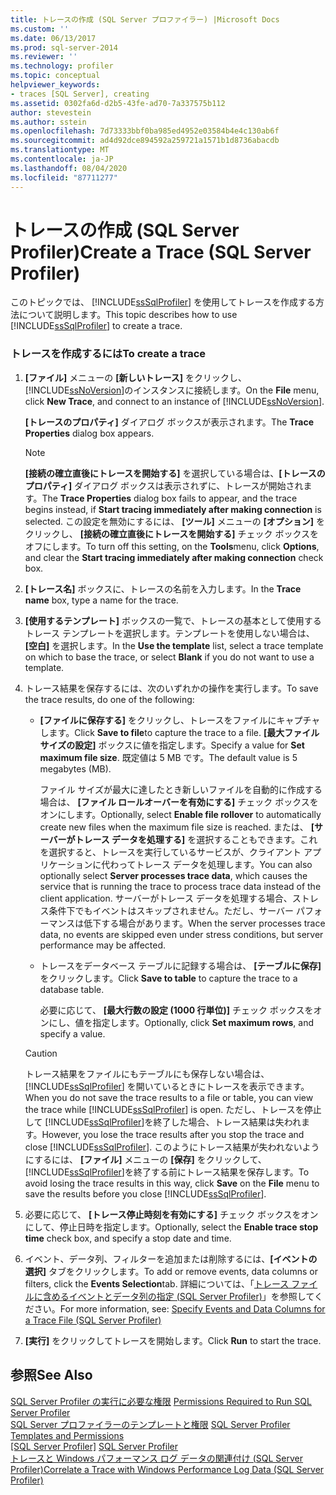 ```yaml
---
title: トレースの作成 (SQL Server プロファイラー) |Microsoft Docs
ms.custom: ''
ms.date: 06/13/2017
ms.prod: sql-server-2014
ms.reviewer: ''
ms.technology: profiler
ms.topic: conceptual
helpviewer_keywords:
- traces [SQL Server], creating
ms.assetid: 0302fa6d-d2b5-43fe-ad70-7a337575b112
author: stevestein
ms.author: sstein
ms.openlocfilehash: 7d73333bbf0ba985ed4952e03584b4e4c130ab6f
ms.sourcegitcommit: ad4d92dce894592a259721a1571b1d8736abacdb
ms.translationtype: MT
ms.contentlocale: ja-JP
ms.lasthandoff: 08/04/2020
ms.locfileid: "87711277"
---
```

# <a name="create-a-trace-sql-server-profiler"></a><span data-ttu-id="23467-102">トレースの作成 (SQL Server Profiler)</span><span class="sxs-lookup"><span data-stu-id="23467-102">Create a Trace (SQL Server Profiler)</span></span>
  <span data-ttu-id="23467-103">このトピックでは、 [!INCLUDE[ssSqlProfiler](../../includes/sssqlprofiler-md.md)] を使用してトレースを作成する方法について説明します。</span><span class="sxs-lookup"><span data-stu-id="23467-103">This topic describes how to use [!INCLUDE[ssSqlProfiler](../../includes/sssqlprofiler-md.md)] to create a trace.</span></span>  
  
### <a name="to-create-a-trace"></a><span data-ttu-id="23467-104">トレースを作成するには</span><span class="sxs-lookup"><span data-stu-id="23467-104">To create a trace</span></span>  
  
1.  <span data-ttu-id="23467-105">**[ファイル]** メニューの **[新しいトレース]** をクリックし、 [!INCLUDE[ssNoVersion](../../includes/ssnoversion-md.md)]のインスタンスに接続します。</span><span class="sxs-lookup"><span data-stu-id="23467-105">On the **File** menu, click **New Trace**, and connect to an instance of [!INCLUDE[ssNoVersion](../../includes/ssnoversion-md.md)].</span></span>  
  
     <span data-ttu-id="23467-106">**[トレースのプロパティ]** ダイアログ ボックスが表示されます。</span><span class="sxs-lookup"><span data-stu-id="23467-106">The **Trace Properties** dialog box appears.</span></span>  
  
    > [!NOTE]  
    >  <span data-ttu-id="23467-107">**[接続の確立直後にトレースを開始する]** を選択している場合は、**[トレースのプロパティ]** ダイアログ ボックスは表示されずに、トレースが開始されます。</span><span class="sxs-lookup"><span data-stu-id="23467-107">The **Trace Properties** dialog box fails to appear, and the trace begins instead, if **Start tracing immediately after making connection** is selected.</span></span> <span data-ttu-id="23467-108">この設定を無効にするには、 **[ツール]** メニューの **[オプション]** をクリックし、 **[接続の確立直後にトレースを開始する]** チェック ボックスをオフにします。</span><span class="sxs-lookup"><span data-stu-id="23467-108">To turn off this setting, on the **Tools**menu, click **Options**, and clear the **Start tracing immediately after making connection** check box.</span></span>  
  
2.  <span data-ttu-id="23467-109">**[トレース名]** ボックスに、トレースの名前を入力します。</span><span class="sxs-lookup"><span data-stu-id="23467-109">In the **Trace name** box, type a name for the trace.</span></span>  
  
3.  <span data-ttu-id="23467-110">**[使用するテンプレート]** ボックスの一覧で、トレースの基本として使用するトレース テンプレートを選択します。テンプレートを使用しない場合は、 **[空白]** を選択します。</span><span class="sxs-lookup"><span data-stu-id="23467-110">In the **Use the template** list, select a trace template on which to base the trace, or select **Blank** if you do not want to use a template.</span></span>  
  
4.  <span data-ttu-id="23467-111">トレース結果を保存するには、次のいずれかの操作を実行します。</span><span class="sxs-lookup"><span data-stu-id="23467-111">To save the trace results, do one of the following:</span></span>  
  
    -   <span data-ttu-id="23467-112">**[ファイルに保存する]** をクリックし、トレースをファイルにキャプチャします。</span><span class="sxs-lookup"><span data-stu-id="23467-112">Click **Save to file**to capture the trace to a file.</span></span> <span data-ttu-id="23467-113">**[最大ファイル サイズの設定]** ボックスに値を指定します。</span><span class="sxs-lookup"><span data-stu-id="23467-113">Specify a value for **Set maximum file size**.</span></span> <span data-ttu-id="23467-114">既定値は 5 MB です。</span><span class="sxs-lookup"><span data-stu-id="23467-114">The default value is 5 megabytes (MB).</span></span>  
  
         <span data-ttu-id="23467-115">ファイル サイズが最大に達したとき新しいファイルを自動的に作成する場合は、 **[ファイル ロールオーバーを有効にする]** チェック ボックスをオンにします。</span><span class="sxs-lookup"><span data-stu-id="23467-115">Optionally, select **Enable file rollover** to automatically create new files when the maximum file size is reached.</span></span> <span data-ttu-id="23467-116">または、 **[サーバーがトレース データを処理する]** を選択することもできます。これを選択すると、トレースを実行しているサービスが、クライアント アプリケーションに代わってトレース データを処理します。</span><span class="sxs-lookup"><span data-stu-id="23467-116">You can also optionally select **Server processes trace data**, which causes the service that is running the trace to process trace data instead of the client application.</span></span> <span data-ttu-id="23467-117">サーバーがトレース データを処理する場合、ストレス条件下でもイベントはスキップされません。ただし、サーバー パフォーマンスは低下する場合があります。</span><span class="sxs-lookup"><span data-stu-id="23467-117">When the server processes trace data, no events are skipped even under stress conditions, but server performance may be affected.</span></span>  
  
    -   <span data-ttu-id="23467-118">トレースをデータベース テーブルに記録する場合は、 **[テーブルに保存]** をクリックします。</span><span class="sxs-lookup"><span data-stu-id="23467-118">Click **Save to table** to capture the trace to a database table.</span></span>  
  
         <span data-ttu-id="23467-119">必要に応じて、 **[最大行数の設定 (1000 行単位)]** チェック ボックスをオンにし、値を指定します。</span><span class="sxs-lookup"><span data-stu-id="23467-119">Optionally, click **Set maximum rows**, and specify a value.</span></span>  
  
    > [!CAUTION]  
    >  <span data-ttu-id="23467-120">トレース結果をファイルにもテーブルにも保存しない場合は、 [!INCLUDE[ssSqlProfiler](../../includes/sssqlprofiler-md.md)] を開いているときにトレースを表示できます。</span><span class="sxs-lookup"><span data-stu-id="23467-120">When you do not save the trace results to a file or table, you can view the trace while [!INCLUDE[ssSqlProfiler](../../includes/sssqlprofiler-md.md)] is open.</span></span> <span data-ttu-id="23467-121">ただし、トレースを停止して [!INCLUDE[ssSqlProfiler](../../includes/sssqlprofiler-md.md)]を終了した場合、トレース結果は失われます。</span><span class="sxs-lookup"><span data-stu-id="23467-121">However, you lose the trace results after you stop the trace and close [!INCLUDE[ssSqlProfiler](../../includes/sssqlprofiler-md.md)].</span></span> <span data-ttu-id="23467-122">このようにトレース結果が失われないようにするには、 **[ファイル]** メニューの **[保存]** をクリックして、 [!INCLUDE[ssSqlProfiler](../../includes/sssqlprofiler-md.md)]を終了する前にトレース結果を保存します。</span><span class="sxs-lookup"><span data-stu-id="23467-122">To avoid losing the trace results in this way, click **Save** on the **File** menu to save the results before you close [!INCLUDE[ssSqlProfiler](../../includes/sssqlprofiler-md.md)].</span></span>  
  
5.  <span data-ttu-id="23467-123">必要に応じて、 **[トレース停止時刻を有効にする]** チェック ボックスをオンにして、停止日時を指定します。</span><span class="sxs-lookup"><span data-stu-id="23467-123">Optionally, select the **Enable trace stop time** check box, and specify a stop date and time.</span></span>  
  
6.  <span data-ttu-id="23467-124">イベント、データ列、フィルターを追加または削除するには、**[イベントの選択]** タブをクリックします。</span><span class="sxs-lookup"><span data-stu-id="23467-124">To add or remove events, data columns or filters, click the **Events Selection**tab.</span></span> <span data-ttu-id="23467-125">詳細については、「[トレース ファイルに含めるイベントとデータ列の指定 &#40;SQL Server Profiler&#41;](sql-server-profiler.md)」を参照してください。</span><span class="sxs-lookup"><span data-stu-id="23467-125">For more information, see: [Specify Events and Data Columns for a Trace File &#40;SQL Server Profiler&#41;](sql-server-profiler.md)</span></span>  
  
7.  <span data-ttu-id="23467-126">**[実行]** をクリックしてトレースを開始します。</span><span class="sxs-lookup"><span data-stu-id="23467-126">Click **Run** to start the trace.</span></span>  
  
## <a name="see-also"></a><span data-ttu-id="23467-127">参照</span><span class="sxs-lookup"><span data-stu-id="23467-127">See Also</span></span>  
 <span data-ttu-id="23467-128">[SQL Server Profiler の実行に必要な権限](permissions-required-to-run-sql-server-profiler.md) </span><span class="sxs-lookup"><span data-stu-id="23467-128">[Permissions Required to Run SQL Server Profiler](permissions-required-to-run-sql-server-profiler.md) </span></span>  
 <span data-ttu-id="23467-129">[SQL Server プロファイラーのテンプレートと権限](sql-server-profiler-templates-and-permissions.md) </span><span class="sxs-lookup"><span data-stu-id="23467-129">[SQL Server Profiler Templates and Permissions](sql-server-profiler-templates-and-permissions.md) </span></span>  
 <span data-ttu-id="23467-130">[[SQL Server Profiler]](sql-server-profiler.md) </span><span class="sxs-lookup"><span data-stu-id="23467-130">[SQL Server Profiler](sql-server-profiler.md) </span></span>  
 [<span data-ttu-id="23467-131">トレースと Windows パフォーマンス ログ データの関連付け &#40;SQL Server Profiler&#41;</span><span class="sxs-lookup"><span data-stu-id="23467-131">Correlate a Trace with Windows Performance Log Data &#40;SQL Server Profiler&#41;</span></span>](../../database-engine/correlate-a-trace-with-windows-performance-log-data-sql-server-profiler.md)  
  
  
